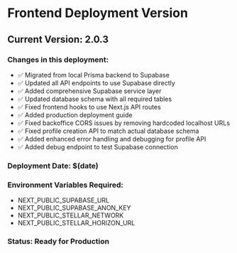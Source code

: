 # Frontend Deployment Version

## Current Version: 2.0.3

### Changes in this deployment:

- ✅ Migrated from local Prisma backend to Supabase
- ✅ Updated all API endpoints to use Supabase directly
- ✅ Added comprehensive Supabase service layer
- ✅ Updated database schema with all required tables
- ✅ Fixed frontend hooks to use Next.js API routes
- ✅ Added production deployment guide
- ✅ Fixed backoffice CORS issues by removing hardcoded localhost URLs
- ✅ Fixed profile creation API to match actual database schema
- ✅ Added enhanced error handling and debugging for profile API
- ✅ Added debug endpoint to test Supabase connection

### Deployment Date: $(date)

### Environment Variables Required:

- NEXT_PUBLIC_SUPABASE_URL
- NEXT_PUBLIC_SUPABASE_ANON_KEY
- NEXT_PUBLIC_STELLAR_NETWORK
- NEXT_PUBLIC_STELLAR_HORIZON_URL

### Status: Ready for Production
